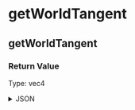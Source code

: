 # getWorldTangent

## getWorldTangent


### Return Value

  Type: vec4

<details><summary>JSON</summary>

```
{
  "Type": "getWorldTangent",
  "Name": "getWorldTangent",
  "Category": 1,
  "InputPins": [],
  "OutputPins": [
    {
      "Id": "",
      "Type": "vec4"
    }
  ]
}
```

</details>


